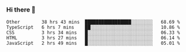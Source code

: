 ### Hi there 👋

<!--START_SECTION:waka-->
```text
Other        38 hrs 43 mins  █████████████████░░░░░░░░   68.69 % 
TypeScript   6 hrs 7 mins    ██░░░░░░░░░░░░░░░░░░░░░░░   10.86 % 
CSS          3 hrs 34 mins   █░░░░░░░░░░░░░░░░░░░░░░░░   06.33 % 
HTML         3 hrs 27 mins   █░░░░░░░░░░░░░░░░░░░░░░░░   06.14 % 
JavaScript   2 hrs 49 mins   █░░░░░░░░░░░░░░░░░░░░░░░░   05.01 %
```
<!--END_SECTION:waka-->

